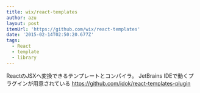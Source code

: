 ```yaml
---
title: wix/react-templates
author: azu
layout: post
itemUrl: 'https://github.com/wix/react-templates'
date: '2015-02-14T02:50:20.677Z'
tags:
  - React
  - template
  - library
---
```

ReactのJSXへ変換できるテンプレートとコンパイラ。
JetBrains IDEで動くプラグインが用意されている
https://github.com/idok/react-templates-plugin

